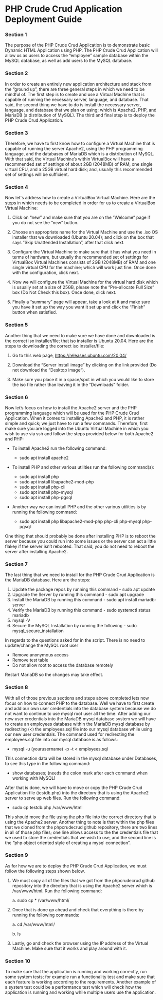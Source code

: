 # PHP Crude Crud Application Deployment Guide

### Section 1
The purpose of the PHP Crude Crud Application is to demonstrate basic Dynamic HTML Application using PHP. The PHP Crude Crud Application will allow us as users to access the “employee” sample database within the MySQL database, as well as add users to the MySQL database.

### Section 2
In order to create an entirely new application architecture and stack from the “ground up”, there are three general steps in which we need to be mindful of. The first step is to create and use a Virtual Machine that is capable of running the necessary server, language, and database. That said, the second thing we have to do is install the necessary server, language, and database that we plan on using; which is Apache2, PHP, and MariaDB (a distribution of MySQL). The third and final step is to deploy the PHP Crude Crud Application.

### Section 3
Therefore, we have to first know how to configure a Virtual Machine that is capable of running the server Apache2, using the PHP programming language, and the databases of MariaDB which is a distribution of MySQL. With that said, the Virtual Machine’s within VirtualBox will have a recommended set of settings of about 2GB (2048MB) of RAM, one single virtual CPU, and a 25GB virtual hard disk; and, usually this recommended set of settings will be sufficient.

### Section 4
Now let's address how to create a VirtualBox Virtual Machine. Here are the steps in which needs to be completed in order for us to create a VirtualBox Virtual Machine:

1. Click on “new” and make sure that you are on the “Welcome” page if you do not see the “new” button.

2.  Choose an appropriate name for the Virtual Machine and use the .iso OS installer that we downloaded (Ubuntu 20.04); and click on the box that says “Skip Unattended Installation”, after that click next.

3. Configure the Virtual Machine to make sure that it has what you need in terms of hardware, but usually the recommended set of settings for VirtualBox Virtual Machines consists of 2GB (2048MB) of RAM and one single virtual CPU for the machine; which will work just fine. Once done with the configuration, click next.

4. Now we will configure the Virtual Machine for the virtual hard disk which is usually set at a size of 25GB, please note the “Pre-allocate Full Size” box (Do Not Check this box). Once done, click next.

5. Finally a “summary” page will appear, take a look at it and make sure you have it set up the way you want it set up and click the “Finish” button when satisfied. 

### Section 5
Another thing that we need to make sure we have done and downloaded is the correct iso installer/file; that iso installer is Ubuntu 20.04. Here are the steps to downloading the correct iso installer/file: 

1. Go to this web page, https://releases.ubuntu.com/20.04/ 

2. Download the “Server install image” by clicking on the link provided (Do not download the “Desktop image”).

3. Make sure you place it in a space/spot in which you would like to store the iso file rather than leaving it in the “Downloads” folder.

### Section 6
Now let’s focus on how to install the Apache2 server and the PHP programming language which will be used for the PHP Crude Crud Application. When it comes to installing Apache2 and PHP, it is rather simple and quick; we just have to run a few commands. Therefore, first make sure you are logged into the Ubuntu Virtual Machine in which you wish to use via ssh and follow the steps provided below for both Apache2 and PHP:

- To install Apache2 run the following command:
    - sudo apt install apache2

- To install PHP and other various utilities run the following command(s):
    - sudo apt install php
    - sudo apt install libapache2-mod-php
    - sudo apt install php-cli
    - sudo apt install php-mysql
    - sudo apt install php-pgsql
- Another way we can install PHP and the other various utilities is by running the following command:
    - sudo apt install php libapache2-mod-php php-cli php-mysql php-pgsql

One thing that should probably be done after installing PHP is to reboot the server because you could run into some issues or the server can act a little flakey if the server isn’t rebooted. That said, you do not need to reboot the server after installing Apache2.

### Section 7
The last thing that we need to install for the PHP Crude Crud Application is the MariaDB database. Here are the steps:

1. Update the package repos by running this command - sudo apt update
2. Upgrade the Server by running this command - sudo apt upgrade
3. Install the MariaDB by running this command - sudo apt install mariadb-server
4. Verify the MariaDB by running this command - sudo systemctl status mariadb
5. mysql -V
6. Secure the MySQL Installation by running the following - sudo mysql_secure_installation

In regards to the questions asked for in the script. There is no need to update/change the MySQL root user
- Remove anonymous access
- Remove test table
- Do not allow root to access the database remotely

Restart MariaDB so the changes may take effect.

### Section 8
With all of those previous sections and steps above completed lets now focus on how to connect PHP to the database. Well we have to first create and add our own user credentials into the database system because we do not want to continue to use mysql root user all the time. After adding our new user credentials into the MariaDB mysql database system we will have to create an employees database within the MariaDB mysql database by redirecting (<) the employees.sql file into our mysql database while using our new user credentials. The command used for redirecting the employees.sql file into our mysql database is as follows:
- mysql -u (yourusername) -p -t < employees.sql

This connection data will be stored in the mysql database under Databases, to see this type in the following command:
- show databases; (needs the colon mark after each command when working with MySQL)
	
After that is done, we will have to move or copy the PHP Crude Crud Application file (testdb.php) into the directory that is using the Apache2 server to serve up web files. Run the following command:
- sudo cp testdb.php /var/www/html

This should move the file using the php file into the correct directory that is using the Apache2 server. Another thing to note is that within the php files that we cloned from the phpcrudecrud github repository, there are two lines in all of those php files; one line allows access to the the credentials file that we used to store the credentials that we wish to use, and the second line is the “php object oriented style of creating a mysql connection”.

### Section 9
As for how we are to deploy the PHP Crude Crud Application, we must follow the following steps shown below.
1. We must copy all of the files that we got from the phpcrudecrud github repository into the directory that is using the Apache2 server which is /var/www/html. Run the following command:
    
    a. sudo cp * /var/www/html/
2. Once that is done go ahead and check that everything is there by running the following commands:
    
    a. cd /var/www/html/
    
    b. ls
    
3. Lastly, go and check the browser using the IP address of the Virtual Machine. Make sure that it works and play around with it.

### Section 10
To make sure that the application is running and working correctly, run some system tests; for example run a functionality test and make sure that each feature is working according to the requirements. Another example of a system test could be a performance test which will check how the application is running and working while multiple users use the application.
